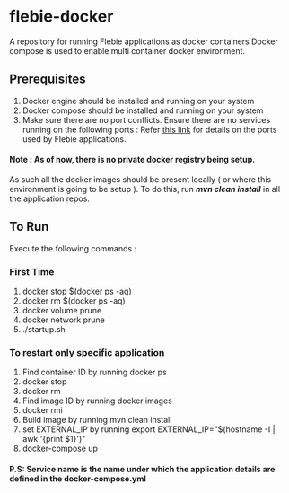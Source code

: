 # flebie-docker
A repository for running Flebie applications as docker containers
Docker compose is used to enable multi container docker environment.

## Prerequisites
1. Docker engine should be installed and running on your system
2. Docker compose should be installed and running on your system
2. Make sure there are no port conflicts.
   Ensure there are no services running on the following ports :
   Refer <a href="https://docs.google.com/document/d/1bhJRcROsCglq_mURhJfVNg6TS2IzVk4kKAT2y9TgGfM/edit">this link</a> 
   for details on the ports used by Flebie applications.
   

#### Note : As of now, there is no private docker registry being setup.
As such all the docker images should be present locally ( or where
this environment is going to be setup ). To do this, run 
<b><em>mvn clean install</em></b> in all the application repos.

## To Run
Execute the following commands :<br/>
### First Time
1. docker stop $(docker ps -aq)<br/>
2. docker rm $(docker ps -aq)<br/>
3. docker volume prune<br/>
4. docker network prune<br/>
5. ./startup.sh<br/>
### To restart only specific application
1. Find container ID by running docker ps
2. docker stop <container-id>
3. docker rm <container-id>
4. Find image ID by running docker images
5. docker rmi <image-id>
6. Build image by running mvn clean install
7. set EXTERNAL_IP by running export EXTERNAL_IP="$(hostname -I | awk '{print $1}')"
8. docker-compose up <service name of application>
#### P.S: Service name is the name under which the application details are defined in the docker-compose.yml